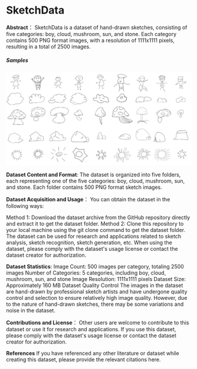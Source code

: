 # SketchData

**Abstract**：
SketchData is a dataset of hand-drawn sketches, consisting of five categories: boy, cloud, mushroom, sun, and stone. Each category contains 500 PNG format images, with a resolution of 1111x1111 pixels, resulting in a total of 2500 images.

##### Samples

![Example images](/Exampleimages.png)

**Dataset Content and Format**:
The dataset is organized into five folders, each representing one of the five categories: boy, cloud, mushroom, sun, and stone. Each folder contains 500 PNG format sketch images.

**Dataset Acquisition and Usage**：
You can obtain the dataset in the following ways:

Method 1: Download the dataset archive from the GitHub repository directly and extract it to get the dataset folder.
Method 2: Clone this repository to your local machine using the git clone command to get the dataset folder.
The dataset can be used for research and applications related to sketch analysis, sketch recognition, sketch generation, etc. When using the dataset, please comply with the dataset's usage license or contact the dataset creator for authorization.

**Dataset Statistics**:
Image Count: 500 images per category, totaling 2500 images
Number of Categories: 5 categories, including boy, cloud, mushroom, sun, and stone
Image Resolution: 1111x1111 pixels
Dataset Size: Approximately 160 MB
Dataset Quality Control
The images in the dataset are hand-drawn by professional sketch artists and have undergone quality control and selection to ensure relatively high image quality. However, due to the nature of hand-drawn sketches, there may be some variations and noise in the dataset.


**Contributions and License**：
Other users are welcome to contribute to this dataset or use it for research and applications. If you use this dataset, please comply with the dataset's usage license or contact the dataset creator for authorization.

**References**
If you have referenced any other literature or dataset while creating this dataset, please provide the relevant citations here.